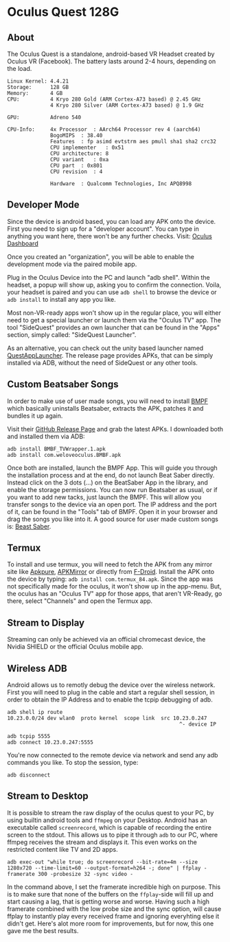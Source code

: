 # Oculus Quest 128G

## About
The Oculus Quest is a standalone, android-based VR Headset created by Oculus VR (Facebook). The battery lasts around 2-4 hours, depending on the load.

    Linux Kernel: 4.4.21
    Storage:      128 GB
    Memory:       4 GB
    CPU:          4 Kryo 280 Gold (ARM Cortex-A73 based) @ 2.45 GHz
                  4 Kryo 280 Silver (ARM Cortex-A73 based) @ 1.9 GHz

    GPU:          Adreno 540

    CPU-Info:     4x Processor	: AArch64 Processor rev 4 (aarch64)
                  BogoMIPS	: 38.40
                  Features	: fp asimd evtstrm aes pmull sha1 sha2 crc32
                  CPU implementer	: 0x51
                  CPU architecture: 8
                  CPU variant	: 0xa
                  CPU part	: 0x801
                  CPU revision	: 4

                  Hardware	: Qualcomm Technologies, Inc APQ8998

## Developer Mode
Since the device is android based, you can load any APK onto the device. First you need to sign up for a "developer account".
You can type in anything you want here, there won't be any further checks.
Visit: [Oculus Dashboard](https://dashboard.oculus.com/organizations/create/)

Once you created an "organization", you will be able to enable the development mode via the paired mobile app.

Plug in the Oculus Device into the PC and launch "adb shell". Within the headset, a popup will show up, asking you to confirm the connection.
Voila, your headset is paired and you can use `adb shell` to browse the device or `adb install` to install any app you like.

Most non-VR-ready apps won't show up in the regular place, you will either need to get a special launcher or launch them via the "Oculus TV" app.
The tool "SideQuest" provides an own launcher that can be found in the "Apps" section, simply called: "SideQuest Launcher".

As an alternative, you can check out the unity based launcher named [QuestAppLauncher](https://github.com/tverona1/QuestAppLauncher).
The release page provides APKs, that can be simply installed via ADB, without the need of SideQuest or any other tools.

## Custom Beatsaber Songs
In order to make use of user made songs, you will need to install [BMPF](https://github.com/kihecido/BMBF) which basically uninstalls Beatsaber, extracts the APK, patches it and bundles it up again.

Visit their [GitHub Release Page](https://github.com/kihecido/BMBF/releases/tag/v1.4.5) and grab the latest APKs. I downloaded both and installed them via ADB:

    adb install BMBF_TVWrapper.1.apk
    adb install com.weloveoculus.BMBF.apk

Once both are installed, launch the BMPF App. This will guide you through the installation process and at the end, do not launch Beat Saber directly. Instead click on the 3 dots (...) on the BeatSaber App in the library, and enable the storage permissions. You can now run Beatsaber as usual, or if you want to add new tacks, just launch the BMPF. This will allow you transfer songs to the device via an open port. The IP address and the port of it, can be found in the "Tools" tab of BMPF. Open it in your browser and drag the songs you like into it. A good source for user made custom songs is: [Beast Saber](https://bsaber.com/).

## Termux
To install and use termux, you will need to fetch the APK from any mirror site like [Apkpure](https://apkpure.com/termux/com.termux), [APKMirror](https://www.apkmirror.com/apk/fredrik-fornwall/termux/) or directly from [F-Droid](https://f-droid.org/en/packages/com.termux/). Install the APK onto the device by typing: `adb install com.termux_84.apk`. Since the app was not specifically made for the oculus, it won't show up in the app-menu. But, the oculus has an "Oculus TV" app for those apps, that aren't VR-Ready, go there, select "Channels" and open the Termux app.

## Stream to Display
Streaming can only be achieved via an official chromecast device, the Nvidia SHIELD or the official Oculus mobile app.

## Wireless ADB
Android allows us to remotly debug the device over the wireless network. First you will need to plug in the cable and start a regular shell session, in order to obtain the IP Address and to enable the tcpip debugging of adb.

    adb shell ip route
    10.23.0.0/24 dev wlan0  proto kernel  scope link  src 10.23.0.247
                                                            ^- device IP

    adb tcpip 5555
    adb connect 10.23.0.247:5555

 You're now connected to the remote device via network and send any adb commands you like. To stop the session, type:

    adb disconnect

## Stream to Desktop
It is possible to stream the raw display of the oculus quest to your PC, by using builtin android tools and `ffmpeg` on your Desktop. Android has an executable called `screenrecord`, which is capable of recording the entire screen to the stdout. This allows us to pipe it through `adb` to our PC, where ffmpeg receives the stream and displays it. This even works on the restricted content like TV and 2D apps.

    adb exec-out "while true; do screenrecord --bit-rate=4m --size 1280x720 --time-limit=60 --output-format=h264 -; done" | ffplay -framerate 300 -probesize 32 -sync video -

In the command above, I set the framerate incredible high on purpose. This is to make sure that none of the buffers on the `ffplay`-side will fill up and start causing a lag, that is getting worse and worse. Having such a high framerate combined with the low probe size and the sync option, will cause ffplay to instantly play every received frame and ignoring everyhting else it didn't get.
Here's alot more room for improvements, but for now, this one gave me the best results.
